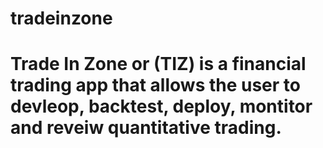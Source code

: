 # tradeinzone

# Trade In Zone or (TIZ) is a financial trading app that allows the user to devleop, backtest, deploy, montitor and reveiw quantitative trading.

